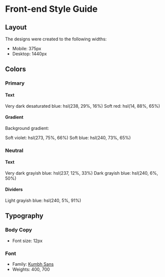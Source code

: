 # Front-end Style Guide

## Layout

The designs were created to the following widths:

- Mobile: 375px
- Desktop: 1440px

## Colors

### Primary

#### Text

Very dark desaturated blue: hsl(238, 29%, 16%)
Soft red: hsl(14, 88%, 65%)

#### Gradient

Background gradient:

Soft violet: hsl(273, 75%, 66%)
Soft blue: hsl(240, 73%, 65%)

### Neutral

#### Text

Very dark grayish blue: hsl(237, 12%, 33%)
Dark grayish blue: hsl(240, 6%, 50%)

#### Dividers

Light grayish blue: hsl(240, 5%, 91%)

## Typography

### Body Copy

- Font size: 12px

### Font

- Family: [Kumbh Sans](https://fonts.google.com/specimen/Kumbh+Sans)
- Weights: 400, 700
